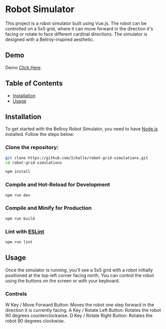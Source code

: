 # Robot Simulator

This project is a robot simulator built using Vue.js. The robot can be controlled on a 5x5 grid, where it can move forward in the direction it's facing or rotate to face different cardinal directions. The simulator is designed with a Bellroy-inspired aesthetic.

## Demo
Demo [Click Here](https://moonlit-pegasus-c90283.netlify.app/).


## Table of Contents

- [Installation](#installation)
- [Usage](#usage)

## Installation

To get started with the Bellroy Robot Simulator, you need to have [Node.js](https://nodejs.org/) installed. Follow the steps below:

### Clone the repository:


```sh
git clone https://github.com/Ichalle/robot-grid-simulations.git
cd robot-grid-simulations
```


```sh
npm install
```

### Compile and Hot-Reload for Development

```sh
npm run dev
```

### Compile and Minify for Production

```sh
npm run build
```

### Lint with [ESLint](https://eslint.org/)

```sh
npm run lint
```

## Usage
Once the simulator is running, you'll see a 5x5 grid with a robot initially positioned at the top-left corner facing north. You can control the robot using the buttons on the screen or with your keyboard.

### Controls
W Key / Move Forward Button: Moves the robot one step forward in the direction it is currently facing.
A Key / Rotate Left Button: Rotates the robot 90 degrees counterclockwise.
D Key / Rotate Right Button: Rotates the robot 90 degrees clockwise.
